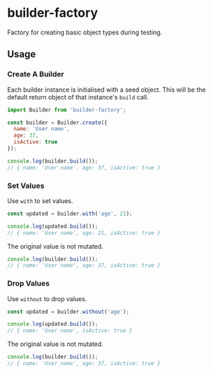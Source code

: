 # builder-factory
Factory for creating basic object types during testing.

## Usage

### Create A Builder
Each builder instance is initialised with a seed object. This will be the default return object of that instance's `build` call.

```js
import Builder from 'builder-factory';

const builder = Builder.create({
  name: 'User name',
  age: 37,
  isActive: true
});

console.log(builder.build());
// { name: 'User name', age: 37, isActive: true }
```

### Set Values
Use `with` to set values.

```js
const updated = builder.with('age', 21);

console.log(updated.build());
// { name: 'User name', age: 21, isActive: true }
```

The original value is not mutated.
```js
console.log(builder.build());
// { name: 'User name', age: 37, isActive: true }
```


### Drop Values
Use `without` to drop values.

```js
const updated = builder.without('age');

console.log(updated.build());
// { name: 'User name', isActive: true }
```

The original value is not mutated.
```js
console.log(builder.build());
// { name: 'User name', age: 37, isActive: true }
```
